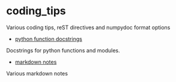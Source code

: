 # coding_tips
Various coding tips, reST directives and numpydoc format options

* [python function docstrings](/docs/function_doc.md)

Docstrings for python functions and modules.

* [markdown notes](/docs/markdown_notes.md)

Various markdown notes
